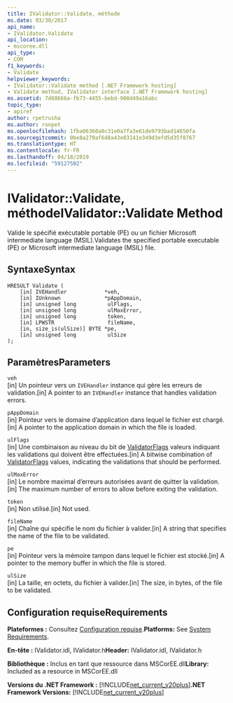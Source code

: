 ```yaml
---
title: IValidator::Validate, méthode
ms.date: 03/30/2017
api_name:
- IValidator.Validate
api_location:
- mscoree.dll
api_type:
- COM
f1_keywords:
- Validate
helpviewer_keywords:
- IValidator::Validate method [.NET Framework hosting]
- Validate method, IValidator interface [.NET Framework hosting]
ms.assetid: 7d68666a-fb73-4455-bebd-908d49a16abc
topic_type:
- apiref
author: rpetrusha
ms.author: ronpet
ms.openlocfilehash: 1fba06360a0c31e0a7fa3e61de9793bad14650fa
ms.sourcegitcommit: 0be8a279af6d8a43e03141e349d3efd5d35f8767
ms.translationtype: HT
ms.contentlocale: fr-FR
ms.lasthandoff: 04/18/2019
ms.locfileid: "59127502"
---
```

# <a name="ivalidatorvalidate-method"></a><span data-ttu-id="06d50-102">IValidator::Validate, méthode</span><span class="sxs-lookup"><span data-stu-id="06d50-102">IValidator::Validate Method</span></span>
<span data-ttu-id="06d50-103">Valide le spécifié exécutable portable (PE) ou un fichier Microsoft intermediate language (MSIL).</span><span class="sxs-lookup"><span data-stu-id="06d50-103">Validates the specified portable executable (PE) or Microsoft intermediate language (MSIL) file.</span></span>  
  
## <a name="syntax"></a><span data-ttu-id="06d50-104">Syntaxe</span><span class="sxs-lookup"><span data-stu-id="06d50-104">Syntax</span></span>  
  
```  
HRESULT Validate (  
    [in] IVEHandler            *veh,  
    [in] IUnknown              *pAppDomain,  
    [in] unsigned long          ulFlags,  
    [in] unsigned long          ulMaxError,  
    [in] unsigned long          token,  
    [in] LPWSTR                 fileName,  
    [in, size_is(ulSize)] BYTE *pe,  
    [in] unsigned long          ulSize  
);  
```  
  
## <a name="parameters"></a><span data-ttu-id="06d50-105">Paramètres</span><span class="sxs-lookup"><span data-stu-id="06d50-105">Parameters</span></span>  
 `veh`  
 <span data-ttu-id="06d50-106">[in] Un pointeur vers un `IVEHandler` instance qui gère les erreurs de validation.</span><span class="sxs-lookup"><span data-stu-id="06d50-106">[in] A pointer to an `IVEHandler` instance that handles validation errors.</span></span>  
  
 `pAppDomain`  
 <span data-ttu-id="06d50-107">[in] Pointeur vers le domaine d’application dans lequel le fichier est chargé.</span><span class="sxs-lookup"><span data-stu-id="06d50-107">[in] A pointer to the application domain in which the file is loaded.</span></span>  
  
 `ulFlags`  
 <span data-ttu-id="06d50-108">[in] Une combinaison au niveau du bit de [ValidatorFlags](../../../../docs/framework/unmanaged-api/hosting/validatorflags-enumeration.md) valeurs indiquant les validations qui doivent être effectuées.</span><span class="sxs-lookup"><span data-stu-id="06d50-108">[in] A bitwise combination of [ValidatorFlags](../../../../docs/framework/unmanaged-api/hosting/validatorflags-enumeration.md) values, indicating the validations that should be performed.</span></span>  
  
 `ulMaxError`  
 <span data-ttu-id="06d50-109">[in] Le nombre maximal d’erreurs autorisées avant de quitter la validation.</span><span class="sxs-lookup"><span data-stu-id="06d50-109">[in] The maximum number of errors to allow before exiting the validation.</span></span>  
  
 `token`  
 <span data-ttu-id="06d50-110">[in] Non utilisé.</span><span class="sxs-lookup"><span data-stu-id="06d50-110">[in] Not used.</span></span>  
  
 `fileName`  
 <span data-ttu-id="06d50-111">[in] Chaîne qui spécifie le nom du fichier à valider.</span><span class="sxs-lookup"><span data-stu-id="06d50-111">[in] A string that specifies the name of the file to be validated.</span></span>  
  
 `pe`  
 <span data-ttu-id="06d50-112">[in] Pointeur vers la mémoire tampon dans lequel le fichier est stocké.</span><span class="sxs-lookup"><span data-stu-id="06d50-112">[in] A pointer to the memory buffer in which the file is stored.</span></span>  
  
 `ulSize`  
 <span data-ttu-id="06d50-113">[in] La taille, en octets, du fichier à valider.</span><span class="sxs-lookup"><span data-stu-id="06d50-113">[in] The size, in bytes, of the file to be validated.</span></span>  
  
## <a name="requirements"></a><span data-ttu-id="06d50-114">Configuration requise</span><span class="sxs-lookup"><span data-stu-id="06d50-114">Requirements</span></span>  
 <span data-ttu-id="06d50-115">**Plateformes :** Consultez [Configuration requise](../../../../docs/framework/get-started/system-requirements.md).</span><span class="sxs-lookup"><span data-stu-id="06d50-115">**Platforms:** See [System Requirements](../../../../docs/framework/get-started/system-requirements.md).</span></span>  
  
 <span data-ttu-id="06d50-116">**En-tête :** IValidator.idl, IValidator.h</span><span class="sxs-lookup"><span data-stu-id="06d50-116">**Header:** IValidator.idl, IValidator.h</span></span>  
  
 <span data-ttu-id="06d50-117">**Bibliothèque :** Inclus en tant que ressource dans MSCorEE.dll</span><span class="sxs-lookup"><span data-stu-id="06d50-117">**Library:** Included as a resource in MSCorEE.dll</span></span>  
  
 <span data-ttu-id="06d50-118">**Versions du .NET Framework :** [!INCLUDE[net_current_v20plus](../../../../includes/net-current-v20plus-md.md)]</span><span class="sxs-lookup"><span data-stu-id="06d50-118">**.NET Framework Versions:** [!INCLUDE[net_current_v20plus](../../../../includes/net-current-v20plus-md.md)]</span></span>  
